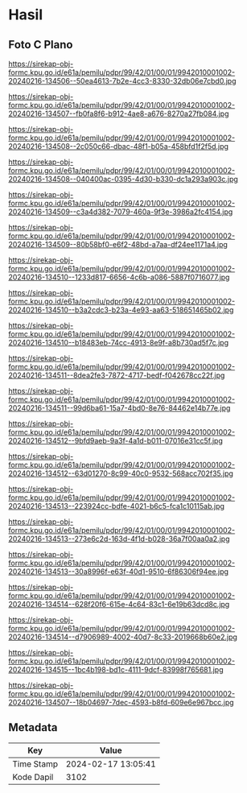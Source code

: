 # Hasil

## Foto C Plano

https://sirekap-obj-formc.kpu.go.id/e61a/pemilu/pdpr/99/42/01/00/01/9942010001002-20240216-134506--50ea4613-7b2e-4cc3-8330-32db06e7cbd0.jpg

https://sirekap-obj-formc.kpu.go.id/e61a/pemilu/pdpr/99/42/01/00/01/9942010001002-20240216-134507--fb0fa8f6-b912-4ae8-a676-8270a27fb084.jpg

https://sirekap-obj-formc.kpu.go.id/e61a/pemilu/pdpr/99/42/01/00/01/9942010001002-20240216-134508--2c050c66-dbac-48f1-b05a-458bfd1f2f5d.jpg

https://sirekap-obj-formc.kpu.go.id/e61a/pemilu/pdpr/99/42/01/00/01/9942010001002-20240216-134508--040400ac-0395-4d30-b330-dc1a293a903c.jpg

https://sirekap-obj-formc.kpu.go.id/e61a/pemilu/pdpr/99/42/01/00/01/9942010001002-20240216-134509--c3a4d382-7079-460a-9f3e-3986a2fc4154.jpg

https://sirekap-obj-formc.kpu.go.id/e61a/pemilu/pdpr/99/42/01/00/01/9942010001002-20240216-134509--80b58bf0-e6f2-48bd-a7aa-df24ee1171a4.jpg

https://sirekap-obj-formc.kpu.go.id/e61a/pemilu/pdpr/99/42/01/00/01/9942010001002-20240216-134510--1233d817-6656-4c6b-a086-5887f0716077.jpg

https://sirekap-obj-formc.kpu.go.id/e61a/pemilu/pdpr/99/42/01/00/01/9942010001002-20240216-134510--b3a2cdc3-b23a-4e93-aa63-518651465b02.jpg

https://sirekap-obj-formc.kpu.go.id/e61a/pemilu/pdpr/99/42/01/00/01/9942010001002-20240216-134510--b18483eb-74cc-4913-8e9f-a8b730ad5f7c.jpg

https://sirekap-obj-formc.kpu.go.id/e61a/pemilu/pdpr/99/42/01/00/01/9942010001002-20240216-134511--8dea2fe3-7872-4717-bedf-f042678cc22f.jpg

https://sirekap-obj-formc.kpu.go.id/e61a/pemilu/pdpr/99/42/01/00/01/9942010001002-20240216-134511--99d6ba61-15a7-4bd0-8e76-84462e14b77e.jpg

https://sirekap-obj-formc.kpu.go.id/e61a/pemilu/pdpr/99/42/01/00/01/9942010001002-20240216-134512--9bfd9aeb-9a3f-4a1d-b011-07016e31cc5f.jpg

https://sirekap-obj-formc.kpu.go.id/e61a/pemilu/pdpr/99/42/01/00/01/9942010001002-20240216-134512--63d01270-8c99-40c0-9532-568acc702f35.jpg

https://sirekap-obj-formc.kpu.go.id/e61a/pemilu/pdpr/99/42/01/00/01/9942010001002-20240216-134513--223924cc-bdfe-4021-b6c5-fca1c10115ab.jpg

https://sirekap-obj-formc.kpu.go.id/e61a/pemilu/pdpr/99/42/01/00/01/9942010001002-20240216-134513--273e6c2d-163d-4f1d-b028-36a7f00aa0a2.jpg

https://sirekap-obj-formc.kpu.go.id/e61a/pemilu/pdpr/99/42/01/00/01/9942010001002-20240216-134513--30a8996f-e63f-40d1-9510-6f86306f94ee.jpg

https://sirekap-obj-formc.kpu.go.id/e61a/pemilu/pdpr/99/42/01/00/01/9942010001002-20240216-134514--628f20f6-615e-4c64-83c1-6e19b63dcd8c.jpg

https://sirekap-obj-formc.kpu.go.id/e61a/pemilu/pdpr/99/42/01/00/01/9942010001002-20240216-134514--d7906989-4002-40d7-8c33-2019668b60e2.jpg

https://sirekap-obj-formc.kpu.go.id/e61a/pemilu/pdpr/99/42/01/00/01/9942010001002-20240216-134515--1bc4b198-bd1c-4111-9dcf-83998f765681.jpg

https://sirekap-obj-formc.kpu.go.id/e61a/pemilu/pdpr/99/42/01/00/01/9942010001002-20240216-134507--18b04697-7dec-4593-b8fd-609e6e967bcc.jpg


## Metadata

| Key        | Value               |
| ---------- | ------------------- |
| Time Stamp | 2024-02-17 13:05:41 |
| Kode Dapil | 3102                |



